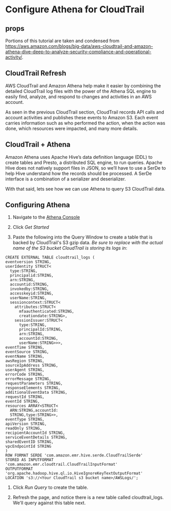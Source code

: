 # Configure Athena for CloudTrail

## props

Portions of this tutorial are taken and condensed from https://aws.amazon.com/blogs/big-data/aws-cloudtrail-and-amazon-athena-dive-deep-to-analyze-security-compliance-and-operational-activity/.

## CloudTrail Refresh

AWS CloudTrail and Amazon Athena help make it easier by combining the detailed CloudTrail log files with the power of the Athena SQL engine to easily find, analyze, and respond to changes and activities in an AWS account.

As seen in the previous CloudTrail section, CloudTrail records API calls and account activities and publishes these events to Amazon S3.  Each event carries information such as who performed the action, when the action was done, which resources were impacted, and many more details.

## CloudTrail + Athena

Amazon Athena uses Apache Hive’s data definition language (DDL) to create tables and Presto, a distributed SQL engine, to run queries. Apache Hive does not natively support files in JSON, so we’ll have to use a SerDe to help Hive understand how the records should be processed. A SerDe interface is a combination of a serializer and deserializer.

With that said, lets see how we can use Athena to query S3 CloudTrail data.


## Configuring Athena

1. Navigate to the [Athena Console](https://us-west-2.console.aws.amazon.com/athena/home?region=us-west-2)

1. Click *Get Started*

1. Paste the following into the Query Window to create a table that is backed by CloudTrail's S3 gzip data.  *Be sure to replace <Your CloudTrail s3 bucket name> with the actual name of the S3 bucket CloudTrail is storing its logs in*:

```
CREATE EXTERNAL TABLE cloudtrail_logs (
eventversion STRING,
userIdentity STRUCT<
  type:STRING,
  principalid:STRING,
  arn:STRING,
  accountid:STRING,
  invokedby:STRING,
  accesskeyid:STRING,
  userName:STRING,
  sessioncontext:STRUCT<
    attributes:STRUCT<
      mfaauthenticated:STRING,
      creationdate:STRING>,
    sessionIssuer:STRUCT<
      type:STRING,
      principalId:STRING,
      arn:STRING,
      accountId:STRING,
      userName:STRING>>>,
eventTime STRING,
eventSource STRING,
eventName STRING,
awsRegion STRING,
sourceIpAddress STRING,
userAgent STRING,
errorCode STRING,
errorMessage STRING,
requestParameters STRING,
responseElements STRING,
additionalEventData STRING,
requestId STRING,
eventId STRING,
resources ARRAY<STRUCT<
  ARN:STRING,accountId:
  STRING,type:STRING>>,
eventType STRING,
apiVersion STRING,
readOnly STRING,
recipientAccountId STRING,
serviceEventDetails STRING,
sharedEventID STRING,
vpcEndpointId STRING
)
ROW FORMAT SERDE 'com.amazon.emr.hive.serde.CloudTrailSerde'
STORED AS INPUTFORMAT 'com.amazon.emr.cloudtrail.CloudTrailInputFormat'
OUTPUTFORMAT 'org.apache.hadoop.hive.ql.io.HiveIgnoreKeyTextOutputFormat'
LOCATION 's3://<Your CloudTrail s3 bucket name>/AWSLogs/';
```

1. Click *Run Query* to create the table.

1. Refresh the page, and notice there is a new table called cloudtrail_logs.  We'll query against this table next.
